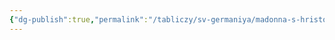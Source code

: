 ```yaml
---
{"dg-publish":true,"permalink":"/tabliczy/sv-germaniya/madonna-s-hristom-i-ioannom-krestitelem/","dgPassFrontmatter":true}
---
```



